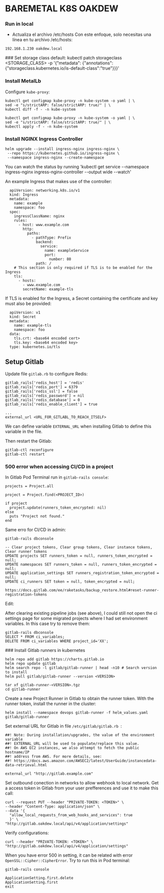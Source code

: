 # BAREMETAL K8S OAKDEW

### Run in local

- Actualiza el archivo /etc/hosts
  Con este enfoque, solo necesitas una línea en tu archivo /etc/hosts:

`192.168.1.230 oakdew.local`

### Set storage class default:
kubectl patch storageclass <STORAGE_CLASS> -p '{"metadata": {"annotations":{"storageclass.kubernetes.io/is-default-class":"true"}}}'

### Install MetalLb

Configure `kube-proxy`:

```
kubectl get configmap kube-proxy -n kube-system -o yaml | \
sed -e "s/strictARP: false/strictARP: true/" | \
kubectl diff -f - -n kube-system

kubectl get configmap kube-proxy -n kube-system -o yaml | \
sed -e "s/strictARP: false/strictARP: true/" | \
kubectl apply -f - -n kube-system
```

### Install NGINX Ingress Controller

```
helm upgrade --install ingress-nginx ingress-nginx \
 --repo https://kubernetes.github.io/ingress-nginx \
 --namespace ingress-nginx --create-namespace
```

You can watch the status by running 'kubectl get service --namespace ingress-nginx ingress-nginx-controller --output wide --watch'

An example Ingress that makes use of the controller:

```
  apiVersion: networking.k8s.io/v1
  kind: Ingress
  metadata:
    name: example
    namespace: foo
  spec:
    ingressClassName: nginx
    rules:
      - host: www.example.com
        http:
          paths:
            - pathType: Prefix
              backend:
                service:
                  name: exampleService
                  port:
                    number: 80
              path: /
    # This section is only required if TLS is to be enabled for the Ingress
    tls:
      - hosts:
        - www.example.com
        secretName: example-tls
```

If TLS is enabled for the Ingress, a Secret containing the certificate and key must also be provided:

```
  apiVersion: v1
  kind: Secret
  metadata:
    name: example-tls
    namespace: foo
  data:
    tls.crt: <base64 encoded cert>
    tls.key: <base64 encoded key>
  type: kubernetes.io/tls
```

## Setup Gitlab

Update file `gitlab.rb` to configure Redis:

```
gitlab_rails['redis_host'] = 'redis'
gitlab_rails['redis_port'] = 6379
gitlab_rails['redis_ssl'] = false
gitlab_rails['redis_password'] = nil
gitlab_rails['redis_database'] = 0
gitlab_rails['redis_enable_client'] = true

...
external_url <URL_FOR_GITLABL_TO_REACH_ITSELF>

```

We can define variable `EXTERNAL_URL` when installing Gitlab to define this variable in the file.

Then restart the Gitlab:

```
gitlab-ctl reconfigure
gitlab-ctl restart
```

### 500 error when accessing CI/CD in a project

In Gitlab Pod Terminal run in `gitlab-rails console`:

```
projects = Project.all

project = Project.find(<PROJECT_ID>)

if project
  project.update(runners_token_encrypted: nil)
else
  puts "Project not found."
end
```

Same erro for CI/CD in admin:

```
gitlab-rails dbconsole

-- Clear project tokens, Clear group tokens, Clear instance tokens, Clear runner tokens
UPDATE projects SET runners_token = null, runners_token_encrypted = null;
UPDATE namespaces SET runners_token = null, runners_token_encrypted = null;
UPDATE application_settings SET runners_registration_token_encrypted = null;
UPDATE ci_runners SET token = null, token_encrypted = null;

https://docs.gitlab.com/ee/raketasks/backup_restore.html#reset-runner-registration-tokens
```

Edit:

After clearing existing pipeline jobs (see above), I could still not open the ci settings page for some migrated projects where I had set environment variables. In this case try to remove them:

```
gitlab-rails dbconsole
SELECT * FROM ci_variables;
DELETE FROM ci_variables WHERE project_id='XX';
```

### Install Gitlab runners in kubernetes

```
helm repo add gitlab https://charts.gitlab.io
helm repo update gitlab
helm search repo -l gitlab/gitlab-runner | head -n10 # Search version to install
helm pull gitlab/gitlab-runner --version <VERSION>

tar xf gitlab-runner-<VERSION>.tgz
cd gitlab-runner
```

Create a new Project Runner in Gitlab to obtain the runner token. With the runner token, install the runner in the cluster:

```
helm install --namespace devops gitlab-runner -f helm_values.yaml gitlab/gitlab-runner
```

Set external URL for Gitlab in file `/etc/gitlab/gitlab.rb `:

```
##! Note: During installation/upgrades, the value of the environment variable
##! EXTERNAL_URL will be used to populate/replace this value.
##! On AWS EC2 instances, we also attempt to fetch the public hostname/IP
##! address from AWS. For more details, see:
##! https://docs.aws.amazon.com/AWSEC2/latest/UserGuide/instancedata-data-retrieval.html

external_url "http://gitlab.example.com"
```

Set outbound conection in networks to allow webhook to local network. Get a access token in Gitlab from your user prefferences and use it to make this call:

```
curl --request PUT --header "PRIVATE-TOKEN: <TOKEN>" \
--header "Content-Type: application/json" \
--data '{
  "allow_local_requests_from_web_hooks_and_services": true
  }' \
"http://gitlab.oakdew.local/api/v4/application/settings"
```

Verify configurations:

```
curl --header "PRIVATE-TOKEN: <TOKEN>" \
"http://gitlab.oakdew.local/api/v4/application/settings"
```

When you have error 500 in setting, it can be related with error `OpenSSL::Cipher::CipherError`. Try to run this in Pod terminal:

```
gitlab-rails console

ApplicationSetting.first.delete
ApplicationSetting.first
exit
```
